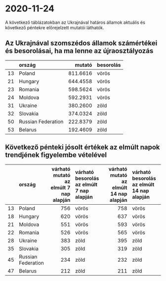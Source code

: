# 2020-11-24
A következő táblázatokban az Ukrajnával határos államok aktuális és következő péntekre előrejelzett mutatói láthatók.
## Az Ukrajnával szomszédos államok számértékei és besorolásai, ha ma lenne az újraosztályozás

|   |ország             |   mutató|besorolás |
|:--|:------------------|--------:|:---------|
|13 |Poland             | 811.6616|vörös     |
|21 |Hungary            | 644.4558|vörös     |
|23 |Romania            | 598.5624|vörös     |
|24 |Moldova            | 592.2931|vörös     |
|31 |Ukraine            | 380.2600|zöld      |
|32 |Slovakia           | 374.0324|zöld      |
|50 |Russian Federation | 222.8379|zöld      |
|53 |Belarus            | 192.4609|zöld      |
## Következő pénteki jósolt értékek az elmúlt napok trendjének figyelembe vételével
|   |ország             | várható mutató az elmúlt 7 nap alapján|várható besorolás az elmúlt 7 nap alapján | várható mutató az elmúlt 14 nap alapján|várható besorolás az elmúlt 14 nap alapján |
|:--|:------------------|--------------------------------------:|:-----------------------------------------|---------------------------------------:|:------------------------------------------|
|13 |Poland             |                                    756|vörös                                     |                                     758|vörös                                      |
|18 |Hungary            |                                    620|vörös                                     |                                     637|vörös                                      |
|21 |Moldova            |                                    551|vörös                                     |                                     593|vörös                                      |
|22 |Romania            |                                    526|vörös                                     |                                     565|vörös                                      |
|28 |Ukraine            |                                    383|zöld                                      |                                     395|zöld                                       |
|35 |Slovakia           |                                    305|zöld                                      |                                     319|zöld                                       |
|45 |Russian Federation |                                    234|zöld                                      |                                     232|zöld                                       |
|47 |Belarus            |                                    212|zöld                                      |                                     211|zöld                                       |
